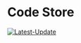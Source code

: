 # Code Store
 <a href="https://democodestores.vercel.app/"><img alt="Latest-Update"  src="https://github.com/user-attachments/assets/3ee3927a-49d2-4096-9a71-a2a29f1b44cd" /></a><br>


